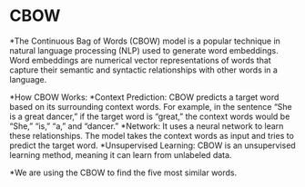 # CBOW

*The Continuous Bag of Words (CBOW) model is a popular technique in natural language processing (NLP) used to generate word embeddings. Word embeddings are numerical vector representations of words that capture their semantic and syntactic relationships with other words in a language.

*How CBOW Works:
*Context Prediction: CBOW predicts a target word based on its surrounding context words. For example, in the sentence “She is a great dancer,” if the target word is “great,” the context words would be “She,” “is,” “a,” and “dancer.”
*Network: It uses a neural network to learn these relationships. The model takes the context words as input and tries to predict the target word.
*Unsupervised Learning: CBOW is an unsupervised learning method, meaning it can learn from unlabeled data.

*We are using the CBOW to find the five most similar words.
